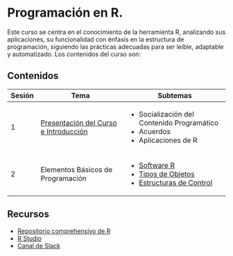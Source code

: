 # Programación en R.
Este curso se centra en el conocimiento de la herramienta R, analizando sus aplicaciones, su funcionalidad con énfasis en la estructura de programación, siguiendo las prácticas adecuadas para ser leíble, adaptable y automatizado. Los contenidos del curso son:

## Contenidos 

| Sesión | Tema          | Subtemas    |
|--------|---------------|-------------|
| 1      | [Presentación del Curso e Introducción](https://github.com/camiloyatet/Programacion_en_R/blob/master/Sesion1/Introduccion.pdf) | <ul><li> Socialización del Contenido Programático </li><li> Acuerdos </li> <li> Aplicaciones de R </li></ul> |
|2| Elementos Básicos de Programación|<ul><li> [Software R](https://github.com/camiloyatet/Programacion_en_R/blob/master/Sesion%202/Lenguaje_R.html) </li><li> [Tipos de Objetos](https://github.com/camiloyatet/Programacion_en_R/blob/master/Sesion%202/Tipos_de_Variables.html) </li> <li> [Estructuras de Control](https://github.com/camiloyatet/Programacion_en_R/blob/master/Sesion%202/Estructuras_de_Control.html) </li></ul> |

## Recursos
* [Repositorio comprehensivo de R ](https://cran.r-project.org/)
* [R Studio](https://rstudio.com/)
* [Canal de Slack](https://join.slack.com/t/usaprogramacionr/shared_invite/zt-glkubzps-ySLPEP0r0jPNVHekUH92Xg)
